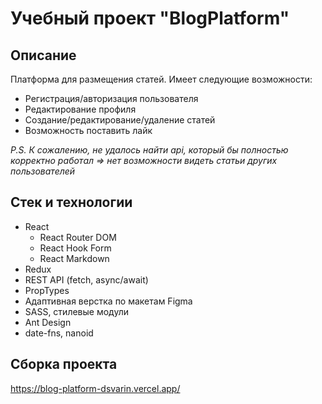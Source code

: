 # Учебный проект "BlogPlatform"
## Описание
Платформа для размещения статей. 
Имеет следующие возможности:
* Регистрация/авторизация пользователя
* Редактирование профиля
* Создание/редактирование/удаление статей
* Возможность поставить лайк

*P.S. К сожалению, не удалось найти api, который бы полностью корректно работал => нет возможности видеть статьи других пользователей*

## Стек и технологии
* React
  * React Router DOM
  * React Hook Form
  * React Markdown
* Redux
* REST API (fetch, async/await)
* PropTypes
* Адаптивная верстка по макетам Figma
* SASS, стилевые модули 
* Ant Design
* date-fns, nanoid


## Сборка проекта
https://blog-platform-dsvarin.vercel.app/
